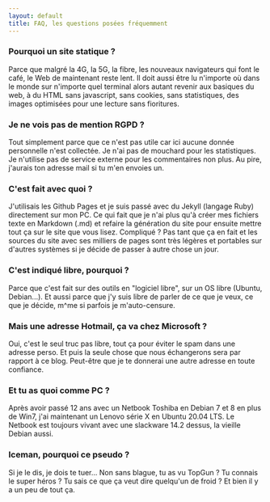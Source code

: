 ```yaml
---
layout: default
title: FAQ, les questions posées fréquemment
---
```


### Pourquoi un site statique ?
Parce que malgré la 4G, la 5G, la fibre, les nouveaux navigateurs qui font le café, le Web de maintenant reste lent. Il doit aussi être lu n'importe où dans le monde sur n'importe quel terminal alors autant revenir aux basiques du web, à du HTML sans javascript, sans cookies, sans statistiques, des images optimisées pour une lecture sans fioritures.

### Je ne vois pas de mention RGPD ? 
Tout simplement parce que ce n'est pas utile car ici aucune donnée personnelle n'est collectée. Je n'ai pas de mouchard pour les statistiques. Je n'utilise pas de service externe pour les commentaires non plus. Au pire, j'aurais ton adresse mail si tu m'en envoies un.

### C'est fait avec quoi ? 
J'utilisais les Github Pages et je suis passé avec du Jekyll (langage Ruby) directement sur mon PC. Ce qui fait que je n'ai plus qu'à créer mes fichiers texte en Markdown (.md) et refaire la génération du site pour ensuite mettre tout ça sur le site que vous lisez. Compliqué ? Pas tant que ça en fait et les sources du site avec ses milliers de pages sont très légères et portables sur d'autres systèmes si je décide de passer à autre chose un jour. 

### C'est indiqué libre, pourquoi ? 
Parce que c'est fait sur des outils en "logiciel libre", sur un OS libre (Ubuntu, Debian...). Et aussi parce que j'y suis libre de parler de ce que je veux, ce que je décide, m^me si parfois je m'auto-censure.

### Mais une adresse Hotmail, ça va chez Microsoft ? 
Oui, c'est le seul truc pas libre, tout ça pour éviter le spam dans une adresse perso. Et puis la seule chose que nous échangerons sera par rapport à ce blog. Peut-être que je te donnerai une autre adresse en toute confiance. 

### Et tu as quoi comme PC ? 
Après avoir passé 12 ans avec un Netbook Toshiba en Debian 7 et 8 en plus de Win7, j'ai maintenant un Lenovo série X en Ubuntu 20.04 LTS. Le Netbook est toujours vivant avec une slackware 14.2 dessus, la vieille Debian aussi.

### Iceman, pourquoi ce pseudo ? 
Si je le dis, je dois te tuer... Non sans blague, tu as vu TopGun ? Tu connais le super héros ? Tu sais ce que ça veut dire quelqu'un de froid ? Et bien il y a un peu de tout ça.
